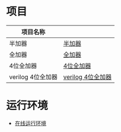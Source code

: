 # 项目

| 项目名称 |  |
| --- | --- |
| 半加器 |[半加器](./%E5%8D%8A%E5%8A%A0%E5%99%A8.txt)  |
| 全加器 |[全加器](./%E5%85%A8%E5%8A%A0%E5%99%A8.txt)  |
| 4位全加器 | [4位全加器](./4%E4%BD%8D%E5%85%A8%E5%8A%A0%E5%99%A8.txt) |
| verilog 4位全加器 | [verilog 4位全加器](./adder4.v) |

# 运行环境
- [在线运行环境](http://scratch.trtos.com/circuitjs.html)